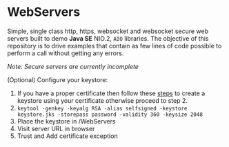 # WebServers
Simple, single class http, https, websocket and websocket secure web servers built to demo **Java SE** NIO.2, `AIO` libraries. The objective of this repository is to drive examples that contain as few lines of code possible to perform a call without getting any errors.

*Note: Secure servers are currently incomplete*

(Optional) Configure your keystore:
  1. If you have a proper certificate then follow these [steps](https://docs.oracle.com/cd/E19509-01/820-3503/ggfen/index.html) to create a keystore using your certificate otherwise proceed to step 2.
  2. `keytool -genkey -keyalg RSA -alias selfsigned -keystore keystore.jks -storepass password -validity 360 -keysize 2048`
  3. Place the keystore in /WebServers
  4. Visit server URL in browser
  5. Trust and Add certificate exception
